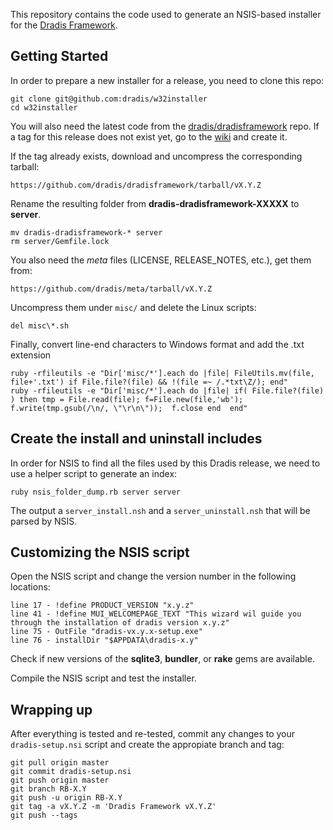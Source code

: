 This repository contains the code used to generate an NSIS-based installer for 
the [Dradis Framework](http://dradisframework.org).

Getting Started
---------------

In order to prepare a new installer for a release, you need to clone this repo:

    git clone git@github.com:dradis/w32installer
    cd w32installer

You will also need the latest code from the [dradis/dradisframework](http://github.com/dradis/dradisframework/)
repo. If a tag for this release does not exist yet, go to the 
[wiki](http://github.com/dradis/dradisframework/wiki) and create it.

If the tag already exists, download and uncompress the corresponding tarball:

    https://github.com/dradis/dradisframework/tarball/vX.Y.Z

Rename the resulting folder from **dradis-dradisframework-XXXXX** to **server**.

    mv dradis-dradisframework-* server
    rm server/Gemfile.lock

You also need the _meta_ files (LICENSE, RELEASE_NOTES, etc.), get them from:

    https://github.com/dradis/meta/tarball/vX.Y.Z

Uncompress them under `misc/` and delete the Linux scripts:

    del misc\*.sh

Finally, convert line-end characters to Windows format and add the .txt extension

    ruby -rfileutils -e "Dir['misc/*'].each do |file| FileUtils.mv(file, file+'.txt') if File.file?(file) && !(file =~ /.*txt\Z/); end"
    ruby -rfileutils -e "Dir['misc/*'].each do |file| if( File.file?(file) ) then tmp = File.read(file); f=File.new(file,'wb'); f.write(tmp.gsub(/\n/, \"\r\n\"));  f.close end  end"


Create the install and uninstall includes
-----------------------------------------

In order for NSIS to find all the files used by this Dradis release, we need
to use a helper script to generate an index:

    ruby nsis_folder_dump.rb server server

The output a `server_install.nsh` and a `server_uninstall.nsh` that will be
parsed by NSIS.


Customizing the NSIS script
---------------------------

Open the NSIS script and change the version number in the following locations:

    line 17 - !define PRODUCT_VERSION "x.y.z"
    line 41 - !define MUI_WELCOMEPAGE_TEXT "This wizard wil guide you through the installation of dradis version x.y.z"
    line 75 - OutFile "dradis-vx.y.x-setup.exe"
    line 76 - installDir "$APPDATA\dradis-x.y"

Check if new versions of the **sqlite3**, **bundler**, or **rake** gems are 
available.

Compile the NSIS script and test the installer.


Wrapping up
-----------

After everything is tested and re-tested, commit any changes to your 
`dradis-setup.nsi` script and create the appropiate branch and tag:

    git pull origin master
    git commit dradis-setup.nsi
    git push origin master
    git branch RB-X.Y
    git push -u origin RB-X.Y
    git tag -a vX.Y.Z -m 'Dradis Framework vX.Y.Z'
    git push --tags

